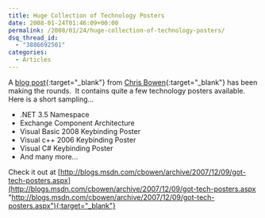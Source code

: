 ```yaml
---
title: Huge Collection of Technology Posters
date: 2008-01-24T01:46:09+00:00
permalink: /2008/01/24/huge-collection-of-technology-posters/
dsq_thread_id:
  - "3886692501"
categories:
  - Articles
---
```

A [blog post](http://blogs.msdn.com/cbowen/archive/2007/12/09/got-tech-posters.aspx){:target="_blank"} from [Chris Bowen](http://blogs.msdn.com/cbowen/default.aspx){:target="_blank"} has been making the rounds.  It contains quite a few technology posters available.  Here is a short sampling...

* .NET 3.5 Namespace
* Exchange Component Architecture
* Visual Basic 2008 Keybinding Poster
* Visual c++ 2006 Keybinding Poster
* Visual C# Keybinding Poster
* And many more...

Check it out at [http://blogs.msdn.com/cbowen/archive/2007/12/09/got-tech-posters.aspx](http://blogs.msdn.com/cbowen/archive/2007/12/09/got-tech-posters.aspx "http://blogs.msdn.com/cbowen/archive/2007/12/09/got-tech-posters.aspx"){:target="_blank"}
